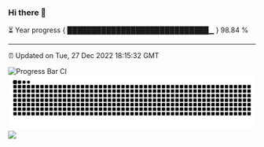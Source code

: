 ### Hi there 👋

⏳ Year progress { █████████████████████████████▁ } 98.84 %

---

⏰ Updated on Tue, 27 Dec 2022 18:15:32 GMT

![Progress Bar CI](https://github.com/liununu/liununu/workflows/Progress%20Bar%20CI/badge.svg)![](https://raw.githubusercontent.com/L1cardo/L1cardo/main/assets/github-contribution-grid-snake.svg)![](https://raw.githubusercontent.com/seesaws/seesaws/main/assets/github-contribution-grid-snake.svg)
